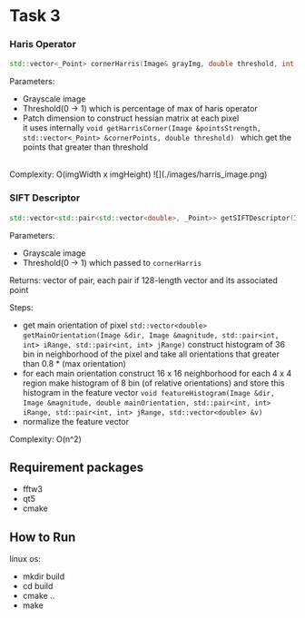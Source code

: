 # Task 3
### Haris Operator
```c++
std::vector<_Point> cornerHarris(Image& grayImg, double threshold, int patchDim = 3)
```
Parameters:
* Grayscale image
* Threshold(0 -> 1) which is percentage of max of haris operator
* Patch dimension to construct hessian matrix at each pixel<br>
it uses internally ```void getHarrisCorner(Image &pointsStrength, std::vector<_Point> &cornerPoints, double threshold) ```
which get the points that greater than threshold
<br>
Complexity: O(imgWidth x imgHeight)
![](./images/harris_image.png)

### SIFT Descriptor
```c++
std::vector<std::pair<std::vector<double>, _Point>> getSIFTDescriptor(Image &inputImg, float threshold = 0.01)
```
Parameters: 
* Grayscale image
* Threshold(0 -> 1) which passed to `cornerHarris`

Returns: 
vector of pair, each pair if 128-length vector and its associated point

Steps:
* get main orientation of pixel `std::vector<double>
  getMainOrientation(Image &dir, Image &magnitude, std::pair<int, int> iRange, std::pair<int, int> jRange)` 
  construct histogram of 36 bin in neighborhood of the pixel and take all orientations that greater than 0.8 * (max orientation)
* for each main orientation construct 16 x 16 neighborhood for each 4 x 4 region make histogram of 8 bin (of relative orientations) and store this histogram in the feature vector
 `void featureHistogram(Image &dir, Image &magnitude, double mainOrientation, std::pair<int, int> iRange, std::pair<int, int> jRange, std::vector<double> &v)`
* normalize the feature vector

Complexity: O(n^2)

## Requirement packages 
* fftw3
* qt5
* cmake

## How to Run
linux os:
* mkdir build
* cd build 
* cmake ..
* make 

